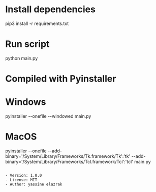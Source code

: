 # Install dependencies
pip3 install -r requirements.txt

# Run script
python main.py


# Compiled with Pyinstaller

# Windows
pyinstaller --onefile --windowed main.py

# MacOS
pyinstaller --onefile --add-binary='/System/Library/Frameworks/Tk.framework/Tk':'tk' --add-binary='/System/Library/Frameworks/Tcl.framework/Tcl':'tcl' main.py
```

- Version: 1.0.0
- License: MIT
- Author: yassine elazrak

